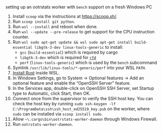 setting up an ootrstats worker with `bench` support on a fresh Windows PC

1. Install `scoop` via the instructions at <https://scoop.sh/>.
2. Run `scoop install git python`.
3. Run `wsl --install` and reboot when done.
4. Run `wsl --update --pre-release` to get support for the CPU instruction counter.
5. Run `wsl sudo apt-get update && wsl sudo apt-get install build-essential libgtk-3-dev linux-tools-generic` to install:
    * `gcc` (`build-essential`) which is required by cargo
    * `libgtk-3-dev` which is required for [`rfd`](https://docs.rs/rfd)
    * `perf` (`linux-tools-generic`) which is used by the `bench` subcommand
6. Symlink `/usr/lib/linux-tools/*-generic/perf` into your WSL `PATH`.
7. [Install Rust](https://www.rust-lang.org/tools/install) inside WSL.
8. In Windows Settings, go to System → Optional features → Add an optional feature and enable the “OpenSSH Server” feature.
9. In the Services app, double-click on OpenSSH SSH Server, set Startup type to Automatic, click Start, then OK.
10. Connect once from the supervisor to verify the SSH host key. You can check the host key by running `sudo ssh-keygen -lf C:\ProgramData\ssh\ssh_host_ed25519_key.pub` on the worker, where `sudo` can be installed via `scoop install sudo`.
11. Allow `~\.cargo\bin\ootrstats-worker-daemon` through Windows Firewall.
12. Run `ootrstats-worker-daemon`.
